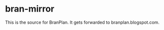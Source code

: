 bran-mirror
===========

This is the source for BranPlan. It gets forwarded to branplan.blogspot.com.
